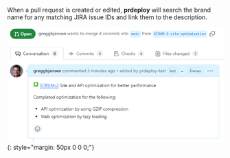 When a pull request is created or edited, **prdeploy** will search the brand name for any matching JIRA issue IDs and link them to the description.

![JIRA issue link](./assets/images/screenshots/jira-links.png)
{: style="margin: 50px 0 0 0;"}